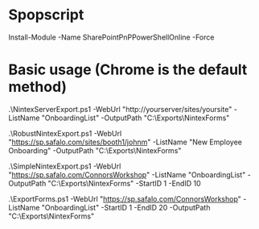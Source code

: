 # Spopscript

Install-Module -Name SharePointPnPPowerShellOnline -Force

# Basic usage (Chrome is the default method)
.\NintexServerExport.ps1 -WebUrl "http://yourserver/sites/yoursite" -ListName "OnboardingList" -OutputPath "C:\Exports\NintexForms"

.\RobustNintexExport.ps1 -WebUrl "https://sp.safalo.com/sites/booth1/johnm" -ListName "New Employee Onboarding" -OutputPath "C:\Exports\NintexForms"


.\SimpleNintexExport.ps1 -WebUrl "https://sp.safalo.com/ConnorsWorkshop" -ListName "OnboardingList" -OutputPath "C:\Exports\NintexForms" -StartID 1 -EndID 10


.\ExportForms.ps1 -WebUrl "https://sp.safalo.com/ConnorsWorkshop" -ListName "OnboardingList" -StartID 1 -EndID 20 -OutputPath "C:\Exports\NintexForms"
